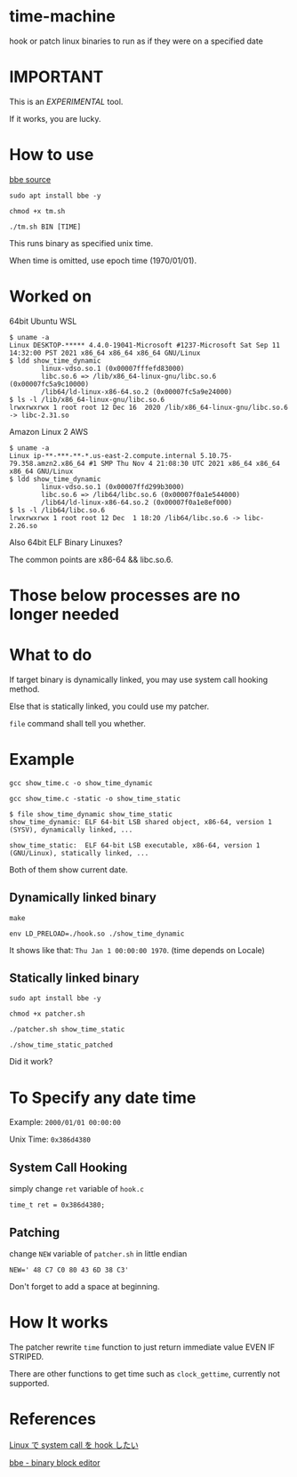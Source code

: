 # time-machine

hook or patch linux binaries to run as if they were on a specified date

# IMPORTANT

This is an _EXPERIMENTAL_ tool.

If it works, you are lucky.

# How to use

[bbe source](https://sourceforge.net/projects/bbe-/files/)

`sudo apt install bbe -y`

`chmod +x tm.sh`

`./tm.sh BIN [TIME]`

This runs binary as specified unix time.

When time is omitted, use epoch time (1970/01/01).

# Worked on

64bit Ubuntu WSL

```
$ uname -a
Linux DESKTOP-***** 4.4.0-19041-Microsoft #1237-Microsoft Sat Sep 11 14:32:00 PST 2021 x86_64 x86_64 x86_64 GNU/Linux
$ ldd show_time_dynamic
        linux-vdso.so.1 (0x00007fffefd83000)
        libc.so.6 => /lib/x86_64-linux-gnu/libc.so.6 (0x00007fc5a9c10000)
        /lib64/ld-linux-x86-64.so.2 (0x00007fc5a9e24000)
$ ls -l /lib/x86_64-linux-gnu/libc.so.6
lrwxrwxrwx 1 root root 12 Dec 16  2020 /lib/x86_64-linux-gnu/libc.so.6 -> libc-2.31.so
```

Amazon Linux 2 AWS

```
$ uname -a
Linux ip-**-***-**-*.us-east-2.compute.internal 5.10.75-79.358.amzn2.x86_64 #1 SMP Thu Nov 4 21:08:30 UTC 2021 x86_64 x86_64 x86_64 GNU/Linux
$ ldd show_time_dynamic
        linux-vdso.so.1 (0x00007ffd299b3000)
        libc.so.6 => /lib64/libc.so.6 (0x00007f0a1e544000)
        /lib64/ld-linux-x86-64.so.2 (0x00007f0a1e8ef000)
$ ls -l /lib64/libc.so.6
lrwxrwxrwx 1 root root 12 Dec  1 18:20 /lib64/libc.so.6 -> libc-2.26.so

```

Also 64bit ELF Binary Linuxes?

The common points are x86-64 && libc.so.6.

# Those below processes are no longer needed

# What to do

If target binary is dynamically linked, you may use system call hooking method.

Else that is statically linked, you could use my patcher.

`file` command shall tell you whether.

# Example

`gcc show_time.c -o show_time_dynamic`

`gcc show_time.c -static -o show_time_static`

```
$ file show_time_dynamic show_time_static
show_time_dynamic: ELF 64-bit LSB shared object, x86-64, version 1 (SYSV), dynamically linked, ...

show_time_static:  ELF 64-bit LSB executable, x86-64, version 1 (GNU/Linux), statically linked, ...
```

Both of them show current date.

## Dynamically linked binary

`make`

`env LD_PRELOAD=./hook.so ./show_time_dynamic`

It shows like that: `Thu Jan 1 00:00:00 1970`. (time depends on Locale)

## Statically linked binary

`sudo apt install bbe -y`

`chmod +x patcher.sh`

`./patcher.sh show_time_static`

`./show_time_static_patched`

Did it work?

# To Specify any date time

Example: `2000/01/01 00:00:00`

Unix Time: `0x386d4380`

## System Call Hooking

simply change `ret` variable of `hook.c`

`time_t ret = 0x386d4380;`

## Patching

change `NEW` variable of `patcher.sh` in little endian

`NEW=' 48 C7 C0 80 43 6D 38 C3'`

Don't forget to add a space at beginning.

# How It works

The patcher rewrite `time` function to just return immediate value EVEN IF STRIPED.

There are other functions to get time such as `clock_gettime`, currently not supported.

# References

[Linux で system call を hook したい](https://qiita.com/thatsdone/items/23cba711af84c5b916ec)

[bbe - binary block editor](http://bbe-.sourceforge.net/bbe.html)

